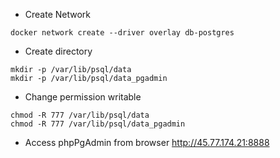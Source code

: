 - Create Network
```
docker network create --driver overlay db-postgres
```

- Create directory
```
mkdir -p /var/lib/psql/data
mkdir -p /var/lib/psql/data_pgadmin
```

- Change permission writable
```
chmod -R 777 /var/lib/psql/data
chmod -R 777 /var/lib/psql/data_pgadmin
```

- Access phpPgAdmin from browser
http://45.77.174.21:8888